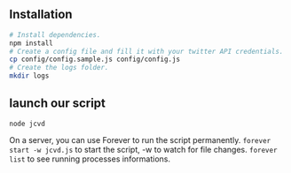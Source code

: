 ## Installation
```bash
# Install dependencies.
npm install
# Create a config file and fill it with your twitter API credentials.
cp config/config.sample.js config/config.js
# Create the logs folder.
mkdir logs
```

## launch our script
```
node jcvd
```

On a server, you can use Forever to run the script permanently.
`forever start -w jcvd.js` to start the script, -w to watch for file changes.
`forever list` to see running processes informations.
